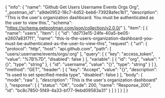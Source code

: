 {
  "info": {
    "name": "Github Get Users Username Events Orgs Org",
    "_postman_id": "a9de0952-18c7-4d52-beb6-73928afec1b1",
    "description": "This is the user's organization dashboard. You must be authenticated as the user to view this.",
    "schema": "https://schema.getpostman.com/json/collection/v2.0.0/"
  },
  "item": [
    {
      "name": "users",
      "item": [
        {
          "id": "dd713e15-24fe-40a5-be05-e2607a83f7f1",
          "name": "this-is-the-users-organization-dashboard-you-must-be-authenticated-as-the-user-to-view-this",
          "request": {
            "url": {
              "protocol": "http",
              "host": "api.github.com",
              "path": [
                "users/:username/events/orgs/:org"
              ],
              "query": [
                {
                  "key": "access_token",
                  "value": "%7B%7D",
                  "disabled": false
                }
              ],
              "variable": [
                {
                  "id": "org",
                  "value": "{}",
                  "type": "string"
                },
                {
                  "id": "username",
                  "value": "{}",
                  "type": "string"
                }
              ]
            },
            "method": "GET",
            "header": [
              {
                "key": "Accept",
                "value": "{}",
                "description": "Is used to set specified media type",
                "disabled": false
              }
            ],
            "body": {
              "mode": "raw"
            },
            "description": "This is the user's organization dashboard"
          },
          "response": [
            {
              "status": "OK",
              "code": 200,
              "name": "Response_200",
              "id": "bc8c7850-5f49-4a33-bf77-9ebd09583a31"
            }
          ]
        }
      ]
    }
  ]
}